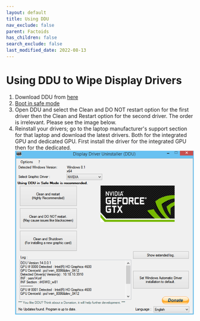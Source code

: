 ```yaml
---
layout: default
title: Using DDU
nav_exclude: false
parent: Factoids
has_children: false
search_exclude: false
last_modified_date: 2022-08-13
---
```


# Using DDU to Wipe Display Drivers
1. Download DDU from [here](https://www.guru3d.com/files-get/display-driver-uninstaller-download,19.html)
2. [Boot in safe mode](https://support.microsoft.com/en-us/help/12376/windows-10-start-your-pc-in-safe-mode)
3. Open DDU and select the Clean and DO NOT restart option for the first driver then the Clean and Restart option for the second driver. The order is irrelevant. Please see the image below.
4. Reinstall your drivers; go to the laptop manufacturer's support section for that laptop and download the latest drivers. Both for the integrated GPU and dedicated GPU. First install the driver for the integrated GPU then for the dedicated.
![ddu.png](/assets/factoids/ddu.png)
